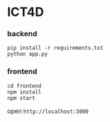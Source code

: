 # ICT4D

### backend

```shell
pip install -r requirements.txt
python app.py
```

### frontend

```shell
cd frontend
npm install
npm start
```
open `http://localhost:3000`